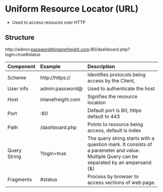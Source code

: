 # Uniform Resource Locator (URL)


* Used to access resouces over HTTP

## Structure

http://admin:password@inlanefreight.com:80/dashboard.php?login=true#status

| Component    | Example           | Description                                                                                                                              |
|:-------------|:------------------|:-----------------------------------------------------------------------------------------------------------------------------------------|
| Scheme       | http://https://   | Identifies protocols being access by the Client,                                                                                         |
| User info    | admin:password@   | Used to authenticate the host                                                                                                            |
| Host         | inlanefreight.com | Signifies the resource location                                                                                                          |
| Port         | :80               | Default port is 80, https default to 443                                                                                                 |
| Path         | /dashboard.php    | Points to resource being access, default is index                                                                                        |
| Query String | ?login=true       | The query string starts with a question mark. It consists of a parameter and value. Multiple Query can be separated by an ampersand (&) |
| Fragments    | #status           | Process by browser to access sections of web page.                                                                                       |



